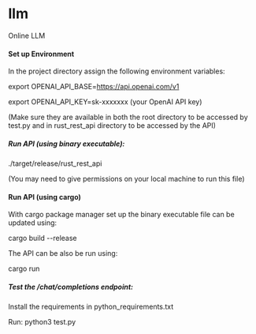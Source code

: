 # llm
Online LLM

#### Set up Environment

In the project directory assign the following environment variables:

export OPENAI_API_BASE=https://api.openai.com/v1

export OPENAI_API_KEY=sk-xxxxxxx (your OpenAI API key)

(Make sure they are available in both the root directory to be accessed by test.py and in rust_rest_api directory to be accessed by the API)

##### Run API (using binary executable):

./target/release/rust_rest_api

(You may need to give permissions on your local machine to run this file)

#### Run API (using cargo)

With cargo package manager set up the binary executable file can be updated using:

cargo build --release

The API can be also be run using:

cargo run

##### Test the /chat/completions endpoint:

Install the requirements in python_requirements.txt

Run: python3 test.py
